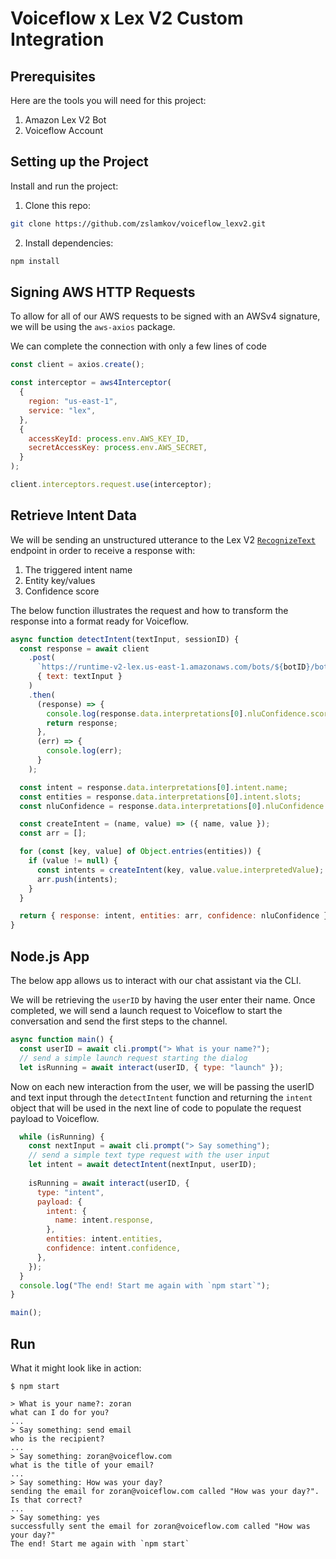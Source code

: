 # Voiceflow x Lex V2 Custom Integration



## Prerequisites
Here are the tools you will need for this project:
1. Amazon Lex V2 Bot
2. Voiceflow Account

## Setting up the Project

Install and run the project:

1. Clone this repo:
```bash
git clone https://github.com/zslamkov/voiceflow_lexv2.git
```

2. Install dependencies:
```bash
npm install
```

## Signing AWS HTTP Requests

To allow for all of our AWS requests to be signed with an AWSv4 signature, we will be using the `aws-axios` package.

We can complete the connection with only a few lines of code
```js
const client = axios.create();

const interceptor = aws4Interceptor(
  {
    region: "us-east-1",
    service: "lex",
  },
  {
    accessKeyId: process.env.AWS_KEY_ID,
    secretAccessKey: process.env.AWS_SECRET,
  }
);

client.interceptors.request.use(interceptor);
```

## Retrieve Intent Data

We will be sending an unstructured utterance to the Lex V2 [`RecognizeText`](https://docs.aws.amazon.com/lexv2/latest/dg/API_runtime_RecognizeText.html) endpoint in order to receive a response with:
1. The triggered intent name
2. Entity key/values
3. Confidence score

The below function illustrates the request and how to transform the response into a format ready for Voiceflow. 
```js
async function detectIntent(textInput, sessionID) {
  const response = await client
    .post(
      `https://runtime-v2-lex.us-east-1.amazonaws.com/bots/${botID}/botAliases/${aliasID}/botLocales/${botLocale}/sessions/${sessionID}/text`,
      { text: textInput }
    )
    .then(
      (response) => {
        console.log(response.data.interpretations[0].nluConfidence.score);
        return response;
      },
      (err) => {
        console.log(err);
      }
    );

  const intent = response.data.interpretations[0].intent.name;
  const entities = response.data.interpretations[0].intent.slots;
  const nluConfidence = response.data.interpretations[0].nluConfidence.score;

  const createIntent = (name, value) => ({ name, value });
  const arr = [];

  for (const [key, value] of Object.entries(entities)) {
    if (value != null) {
      const intents = createIntent(key, value.value.interpretedValue);
      arr.push(intents);
    }
  }

  return { response: intent, entities: arr, confidence: nluConfidence };
}
```

## Node.js App

The below app allows us to interact with our chat assistant via the CLI. 

We will be retrieving the `userID` by having the user enter their name. Once completed, we will send a launch request to Voiceflow to start the conversation and send the first steps to the channel. 


```js
async function main() {
  const userID = await cli.prompt("> What is your name?");
  // send a simple launch request starting the dialog
  let isRunning = await interact(userID, { type: "launch" });
```
Now on each new interaction from the user, we will be passing the userID and text input through the `detectIntent` function and returning the `intent` object that will be used in the next line of code to populate the request payload to Voiceflow. 

```js
  while (isRunning) {
    const nextInput = await cli.prompt("> Say something");
    // send a simple text type request with the user input
    let intent = await detectIntent(nextInput, userID);
    
    isRunning = await interact(userID, {
      type: "intent",
      payload: {
        intent: {
          name: intent.response,
        },
        entities: intent.entities,
        confidence: intent.confidence,
      },
    });
  }
  console.log("The end! Start me again with `npm start`");
}

main();
```

## Run
What it might look like in action:

```
$ npm start

> What is your name?: zoran
what can I do for you?
...
> Say something: send email
who is the recipient?
...
> Say something: zoran@voiceflow.com
what is the title of your email?
...
> Say something: How was your day?
sending the email for zoran@voiceflow.com called "How was your day?". Is that correct?
...
> Say something: yes
successfully sent the email for zoran@voiceflow.com called "How was your day?"
The end! Start me again with `npm start`
```
